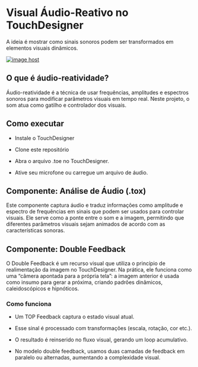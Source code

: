 # Visual Áudio-Reativo no TouchDesigner

A ideia é mostrar como sinais sonoros podem ser transformados em elementos visuais dinâmicos.

<a href="https://imgbox.com/EYqtSVeS" target="_blank"><img src="https://thumbs2.imgbox.com/bf/fb/EYqtSVeS_t.gif" alt="image host"/></a>

## O que é áudio-reatividade?

Áudio-reatividade é a técnica de usar frequências, amplitudes e espectros sonoros para modificar parâmetros visuais em tempo real.
Neste projeto, o som atua como gatilho e controlador dos visuais.

## Como executar

* Instale o TouchDesigner

* Clone este repositório

* Abra o arquivo .toe no TouchDesigner.

* Ative seu microfone ou carregue um arquivo de áudio.

## Componente: Análise de Áudio (.tox)

Este componente captura áudio e traduz informações como amplitude e espectro de frequências em sinais que podem ser usados para controlar visuais.
Ele serve como a ponte entre o som e a imagem, permitindo que diferentes parâmetros visuais sejam animados de acordo com as características sonoras.

## Componente: Double Feedback

O Double Feedback é um recurso visual que utiliza o princípio de realimentação da imagem no TouchDesigner.
Na prática, ele funciona como uma “câmera apontada para a própria tela”: a imagem anterior é usada como insumo para gerar a próxima, criando padrões dinâmicos, caleidoscópicos e hipnóticos.

### Como funciona

* Um TOP Feedback captura o estado visual atual.

* Esse sinal é processado com transformações (escala, rotação, cor etc.).

* O resultado é reinserido no fluxo visual, gerando um loop acumulativo.

* No modelo double feedback, usamos duas camadas de feedback em paralelo ou alternadas, aumentando a complexidade visual.
